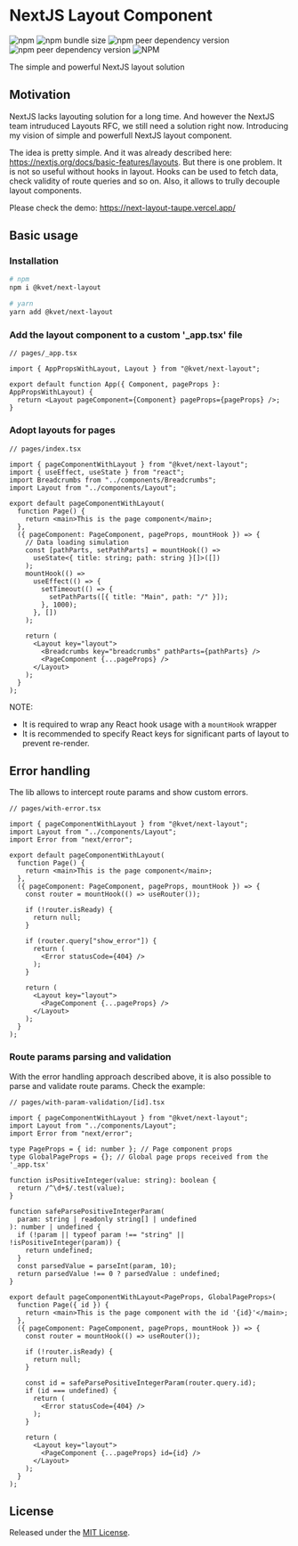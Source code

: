 # NextJS Layout Component

![npm](https://img.shields.io/npm/v/@kvet/next-layout)
![npm bundle size](https://img.shields.io/bundlephobia/min/@kvet/next-layout)
![npm peer dependency version](https://img.shields.io/npm/dependency-version/@kvet/next-layout/peer/next)
![npm peer dependency version](https://img.shields.io/npm/dependency-version/@kvet/next-layout/peer/react)
![NPM](https://img.shields.io/npm/l/@kvet/next-layout)

The simple and powerful NextJS layout solution

## Motivation

NextJS lacks layouting solution for a long time. And however the NextJS team intruduced Layouts RFC, we still need a solution right now. Introducing my vision of simple and powerfull NextJS layout component.

The idea is pretty simple. And it was already described here: https://nextjs.org/docs/basic-features/layouts. But there is one problem. It is not so useful without hooks in layout. Hooks can be used to fetch data, check validity of route queries and so on. Also, it allows to trully decouple layout components.

Please check the demo: https://next-layout-taupe.vercel.app/

## Basic usage

### Installation

```bash
# npm
npm i @kvet/next-layout

# yarn
yarn add @kvet/next-layout
```

### Add the layout component to a custom '_app.tsx' file

```tsx
// pages/_app.tsx

import { AppPropsWithLayout, Layout } from "@kvet/next-layout";

export default function App({ Component, pageProps }: AppPropsWithLayout) {
  return <Layout pageComponent={Component} pageProps={pageProps} />;
}
```

### Adopt layouts for pages

```tsx
// pages/index.tsx

import { pageComponentWithLayout } from "@kvet/next-layout";
import { useEffect, useState } from "react";
import Breadcrumbs from "../components/Breadcrumbs";
import Layout from "../components/Layout";

export default pageComponentWithLayout(
  function Page() {
    return <main>This is the page component</main>;
  },
  ({ pageComponent: PageComponent, pageProps, mountHook }) => {
    // Data loading simulation
    const [pathParts, setPathParts] = mountHook(() =>
      useState<{ title: string; path: string }[]>([])
    );
    mountHook(() =>
      useEffect(() => {
        setTimeout(() => {
          setPathParts([{ title: "Main", path: "/" }]);
        }, 1000);
      }, [])
    );

    return (
      <Layout key="layout">
        <Breadcrumbs key="breadcrumbs" pathParts={pathParts} />
        <PageComponent {...pageProps} />
      </Layout>
    );
  }
);
```

NOTE:
- It is required to wrap any React hook usage with a `mountHook` wrapper
- It is recommended to specify React keys for significant parts of layout to prevent re-render.

## Error handling

The lib allows to intercept route params and show custom errors.

```tsx
// pages/with-error.tsx

import { pageComponentWithLayout } from "@kvet/next-layout";
import Layout from "../components/Layout";
import Error from "next/error";

export default pageComponentWithLayout(
  function Page() {
    return <main>This is the page component</main>;
  },
  ({ pageComponent: PageComponent, pageProps, mountHook }) => {
    const router = mountHook(() => useRouter());

    if (!router.isReady) {
      return null;
    }

    if (router.query["show_error"]) {
      return (
        <Error statusCode={404} />
      );
    }

    return (
      <Layout key="layout">
        <PageComponent {...pageProps} />
      </Layout>
    );
  }
);
```

### Route params parsing and validation

With the error handling approach described above, it is also possible to parse and validate route params. Check the example:

```tsx
// pages/with-param-validation/[id].tsx

import { pageComponentWithLayout } from "@kvet/next-layout";
import Layout from "../components/Layout";
import Error from "next/error";

type PageProps = { id: number }; // Page component props
type GlobalPageProps = {}; // Global page props received from the '_app.tsx'

function isPositiveInteger(value: string): boolean {
  return /^\d+$/.test(value);
}

function safeParsePositiveIntegerParam(
  param: string | readonly string[] | undefined
): number | undefined {
  if (!param || typeof param !== "string" || !isPositiveInteger(param)) {
    return undefined;
  }
  const parsedValue = parseInt(param, 10);
  return parsedValue !== 0 ? parsedValue : undefined;
}

export default pageComponentWithLayout<PageProps, GlobalPageProps>(
  function Page({ id }) {
    return <main>This is the page component with the id '{id}'</main>;
  },
  ({ pageComponent: PageComponent, pageProps, mountHook }) => {
    const router = mountHook(() => useRouter());

    if (!router.isReady) {
      return null;
    }

    const id = safeParsePositiveIntegerParam(router.query.id);
    if (id === undefined) {
      return (
        <Error statusCode={404} />
      );
    }

    return (
      <Layout key="layout">
        <PageComponent {...pageProps} id={id} />
      </Layout>
    );
  }
);
```

## License

Released under the [MIT License](https://www.opensource.org/licenses/mit-license.php).
